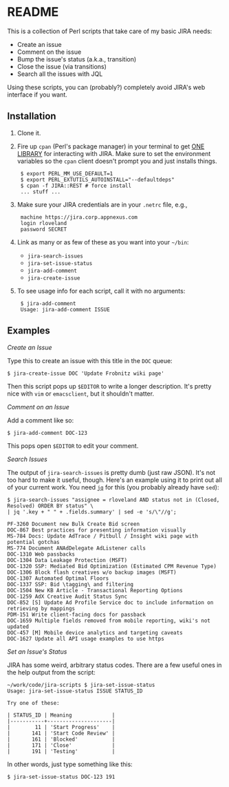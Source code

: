 README
======

This is a collection of Perl scripts that take care of my basic JIRA needs:

+ Create an issue
+ Comment on the issue
+ Bump the issue's status (a.k.a., transition)
+ Close the issue (via transitions)
+ Search all the issues with JQL

Using these scripts, you can (probably?) completely avoid JIRA's web interface if you want.


Installation
------------

1. Clone it.
2. Fire up `cpan` (Perl's package manager) in your terminal to get [ONE LIBRARY](https://metacpan.org/pod/JIRA::REST) for interacting with JIRA.  Make sure to set the environment variables so the `cpan` client doesn't prompt you and just installs things.

        $ export PERL_MM_USE_DEFAULT=1
        $ export PERL_EXTUTILS_AUTOINSTALL="--defaultdeps"
        $ cpan -f JIRA::REST # force install
        ... stuff ...

3. Make sure your JIRA credentials are in your `.netrc` file, e.g.,

        machine https://jira.corp.appnexus.com
        login rloveland
        password SECRET

4. Link as many or as few of these as you want into your `~/bin`:
	+ `jira-search-issues`
	+ `jira-set-issue-status`
	+ `jira-add-comment`
	+ `jira-create-issue`

5. To see usage info for each script, call it with no arguments:

        $ jira-add-comment
        Usage: jira-add-comment ISSUE


Examples
--------

*Create an Issue*

Type this to create an issue with this title in the `DOC` queue:

    $ jira-create-issue DOC 'Update Frobnitz wiki page'

Then this script pops up `$EDITOR` to write a longer description.
It's pretty nice with `vim` or `emacsclient`, but it shouldn't matter.

*Comment on an Issue*

Add a comment like so:

    $ jira-add-comment DOC-123

This pops open `$EDITOR` to edit your comment.

*Search Issues*

The output of `jira-search-issues` is pretty dumb (just raw JSON).
It's not too hard to make it useful, though.  Here's an example using
it to print out all of your current work.  You need
[`jq`](http://stedolan.github.io/jq/) for this (you probably already
have `sed`):

    $ jira-search-issues "assignee = rloveland AND status not in (Closed, Resolved) ORDER BY status" \
    | jq '.key + " " + .fields.summary' | sed -e 's/\"//g';

	PF-3260 Document new Bulk Create Bid screen
	DOC-867 Best practices for presenting information visually
	MS-784 Docs: Update AdTrace / Pitbull / Insight wiki page with potential gotchas
	MS-774 Document ANAdDelegate AdListener calls
	DOC-1310 Web passbacks
	DOC-1304 Data Leakage Protection (MSFT)
	DOC-1320 SSP: Mediated Bid Optimization (Estimated CPM Revenue Type)
	DOC-1306 Block flash creatives w/o backup images (MSFT)
	DOC-1307 Automated Optimal Floors
	DOC-1337 SSP: Bid \tagging\ and filtering
	DOC-1504 New KB Article - Transactional Reporting Options
	DOC-1259 AdX Creative Audit Status Sync
	DOC-852 [S] Update Ad Profile Service doc to include information on retrieving by mappings
	PDM-151 Write client-facing docs for passback
	DOC-1659 Multiple fields removed from mobile reporting, wiki's not updated
	DOC-457 [M] Mobile device analytics and targeting caveats
	DOC-1627 Update all API usage examples to use https

*Set an Issue's Status*

JIRA has some weird, arbitrary status codes.  There are a few useful
ones in the help output from the script:

	~/work/code/jira-scripts $ jira-set-issue-status 
	Usage: jira-set-issue-status ISSUE STATUS_ID

	Try one of these:

	| STATUS_ID | Meaning             |
	|-----------+---------------------|
	|        11 | 'Start Progress'    |
	|       141 | 'Start Code Review' |
	|       161 | 'Blocked'           |
	|       171 | 'Close'             |
	|       191 | 'Testing'           |

In other words, just type something like this:

    $ jira-set-issue-status DOC-123 191
